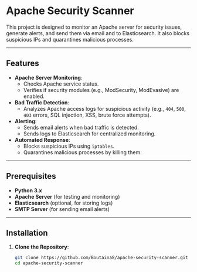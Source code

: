 # Apache Security Scanner

This project is designed to monitor an Apache server for security issues, generate alerts, and send them via email and to Elasticsearch. It also blocks suspicious IPs and quarantines malicious processes.

---

## Features

- **Apache Server Monitoring**:
  - Checks Apache service status.
  - Verifies if security modules (e.g., ModSecurity, ModEvasive) are enabled.
- **Bad Traffic Detection**:
  - Analyzes Apache access logs for suspicious activity (e.g., `404`, `500`, `403` errors, SQL injection, XSS, brute force attempts).
- **Alerting**:
  - Sends email alerts when bad traffic is detected.
  - Sends logs to Elasticsearch for centralized monitoring.
- **Automated Response**:
  - Blocks suspicious IPs using `iptables`.
  - Quarantines malicious processes by killing them.

---

## Prerequisites

- **Python 3.x**
- **Apache Server** (for testing and monitoring)
- **Elasticsearch** (optional, for storing logs)
- **SMTP Server** (for sending email alerts)

---

## Installation

1. **Clone the Repository**:
   ```bash
   git clone https://github.com/Boutaina8/apache-security-scanner.git
   cd apache-security-scanner

